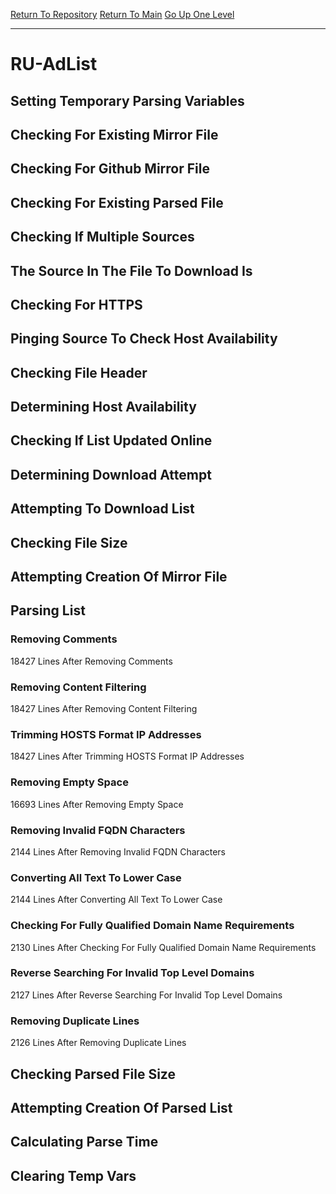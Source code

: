 [Return To Repository](https://github.com/deathbybandaid/piholeparser/)
[Return To Main](https://github.com/deathbybandaid/piholeparser/blob/master/RecentRunLogs/Mainlog.md)
[Go Up One Level](https://github.com/deathbybandaid/piholeparser/blob/master/RecentRunLogs/TopLevelScripts/30-Processing-External-Blacklists.md)
____________________________________
# RU-AdList
## Setting Temporary Parsing Variables
## Checking For Existing Mirror File
## Checking For Github Mirror File
## Checking For Existing Parsed File
## Checking If Multiple Sources
## The Source In The File To Download Is
## Checking For HTTPS
## Pinging Source To Check Host Availability
## Checking File Header
## Determining Host Availability
## Checking If List Updated Online
## Determining Download Attempt
## Attempting To Download List
## Checking File Size
## Attempting Creation Of Mirror File
## Parsing List
### Removing Comments
18427 Lines After Removing Comments
### Removing Content Filtering
18427 Lines After Removing Content Filtering
### Trimming HOSTS Format IP Addresses
18427 Lines After Trimming HOSTS Format IP Addresses
### Removing Empty Space
16693 Lines After Removing Empty Space
### Removing Invalid FQDN Characters
2144 Lines After Removing Invalid FQDN Characters
### Converting All Text To Lower Case
2144 Lines After Converting All Text To Lower Case
### Checking For Fully Qualified Domain Name Requirements
2130 Lines After Checking For Fully Qualified Domain Name Requirements
### Reverse Searching For Invalid Top Level Domains
2127 Lines After Reverse Searching For Invalid Top Level Domains
### Removing Duplicate Lines
2126 Lines After Removing Duplicate Lines
## Checking Parsed File Size
## Attempting Creation Of Parsed List
## Calculating Parse Time
## Clearing Temp Vars
